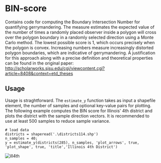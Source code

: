 # BIN-score

Contains code for computing the Boundary Intersection Number for quantifying gerrymandering. The measure estimates the expected 
value of the number of times a randomly placed observer inside a polygon
will cross over the polygon boundary in a randomly selected direction using a Monte Carlo method.
The lowest possible score is 1, which occurs precisely when the polygon is convex. 
Increasing numbers measure increasingly distorted polygon boundaries, which are indicative of gerrymandering. A justification for this approach along
with a precise definition and theoretical properties can be found in the original paper: http://scholarworks.sjsu.edu/cgi/viewcontent.cgi?article=8408&context=etd_theses

## Usage

Usage is straghtforward. The `estimate_y` function takes as input a shapefile element, the number of samples and optional key-value pairs for plotting. The following example computes the BIN score for Illinois' 4th district and plots the district with the sample direction vectors. It is recommended to use at least 500 samples to reduce sample variance. 

```
# load data
districts = shaperead('.\districts114.shp')
n_samples = 40;
y = estimate_y(districts(285), n_samples, 'plot_arrows', true, 'plot_shape', true, 'title','Illinois 4th District')
```

![ill4th](https://user-images.githubusercontent.com/26914851/33750725-c1e4d67e-db8a-11e7-981c-0fc64b3906e2.png)
